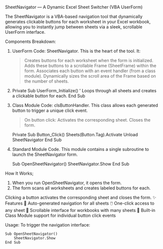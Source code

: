 SheetNavigator — A Dynamic Excel Sheet Switcher (VBA UserForm)

The SheetNavigator is a VBA-based navigation tool that dynamically generates clickable buttons for each worksheet in your Excel workbook, allowing you to instantly jump between sheets via a sleek, scrollable UserForm interface.

Components Breakdown:
1) UserForm Code: SheetNavigator. This is the heart of the tool. It:
   > Creates buttons for each worksheet when the form is initialized.
   > Adds these buttons to a scrollable Frame (SheetFrame) within the form.
   > Associates each button with an event handler (from a class module).
   > Dynamically sizes the scroll area of the Frame based on the number of sheets.
2) Private Sub UserForm_Initialize()
   ' Loops through all sheets and creates a clickable button for each.
   End Sub
3) Class Module Code: clsButtonHandler. This class allows each generated button to trigger a unique click event.
   > On button click:
   > Activates the corresponding sheet.
   > Closes the form.

    Private Sub Button_Click()
        Sheets(Button.Tag).Activate
        Unload SheetNavigator
    End Sub

4) Standard Module Code. This module contains a single subroutine to launch the SheetNavigator form.

    Sub OpenSheetNavigator()
      SheetNavigator.Show
    End Sub

How It Works;
1) When you run OpenSheetNavigator, it opens the form.
2) The form scans all worksheets and creates labeled buttons for each.

Clicking a button activates the corresponding sheet and closes the form.
✨ Features
📌 Auto-generated navigation for all sheets
🖱️ One-click access to any sheet
📜 Scrollable interface for workbooks with many sheets
🧩 Built-in Class Module support for individual button click events

Usage: To trigger the navigation interface:
    
    Sub OpenSheetNavigator()
        SheetNavigator.Show
    End Sub

